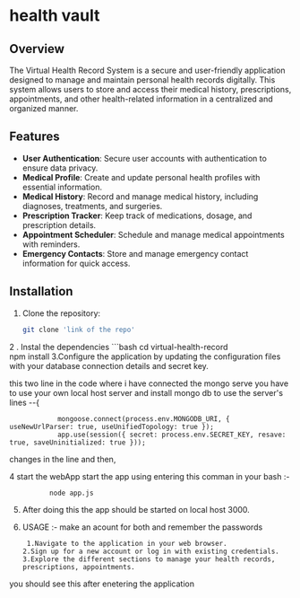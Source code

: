 # health vault

## Overview

The Virtual Health Record System is a secure and user-friendly application designed to manage and maintain personal health records digitally. This system allows users to store and access their medical history, prescriptions, appointments, and other health-related information in a centralized and organized manner.

## Features

- **User Authentication**: Secure user accounts with authentication to ensure data privacy.
- **Medical Profile**: Create and update personal health profiles with essential information.
- **Medical History**: Record and manage medical history, including diagnoses, treatments, and surgeries.
- **Prescription Tracker**: Keep track of medications, dosage, and prescription details.
- **Appointment Scheduler**: Schedule and manage medical appointments with reminders.
- **Emergency Contacts**: Store and manage emergency contact information for quick access.

## Installation

1. Clone the repository:

   ```bash
   git clone 'link of the repo'

2 . Instal the dependencies
    ```bash
      cd virtual-health-record  
      npm install
3.Configure the application by updating the configuration files with your database connection details and secret key.

  

  this two line in the code where i have connected the mongo serve you have to use your own local host server and install mongo db to use the server's lines --{
                
                mongoose.connect(process.env.MONGODB_URI, { useNewUrlParser: true, useUnifiedTopology: true });
                app.use(session({ secret: process.env.SECRET_KEY, resave: true, saveUninitialized: true }));
              
   changes in the line and then,

4 start the webApp
              start the app using entering this comman in your bash :-  
              
              node app.js
       

5. After doing this the app should be started on local host 3000.
6. USAGE :-
    make an acount for both and remember the passwords

        1.Navigate to the application in your web browser.
       2.Sign up for a new account or log in with existing credentials.
       3.Explore the different sections to manage your health records, prescriptions, appointments.

you should see this after enetering the application

